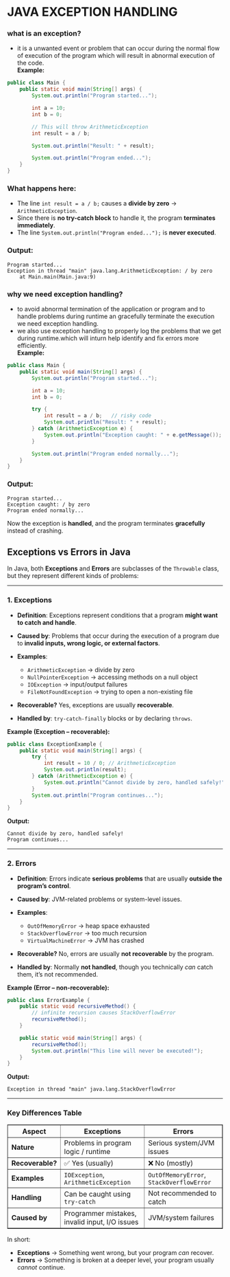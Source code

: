 # JAVA EXCEPTION HANDLING
### what is an exception?
* it is a unwanted event or problem that can occur during the normal flow of execution of the program which will result in abnormal execution of the code.  
**Example:**
```java
public class Main {
    public static void main(String[] args) {
        System.out.println("Program started...");

        int a = 10;
        int b = 0;

        // This will throw ArithmeticException
        int result = a / b;  

        System.out.println("Result: " + result);

        System.out.println("Program ended...");
    }
}
```
### What happens here:

* The line `int result = a / b;` causes a **divide by zero** → `ArithmeticException`.
* Since there is **no try-catch block** to handle it, the program **terminates immediately**.
* The line `System.out.println("Program ended...");` is **never executed**.
### Output:
```
Program started...
Exception in thread "main" java.lang.ArithmeticException: / by zero
    at Main.main(Main.java:9)
```


### why we need exception handling?
* to avoid abnormal termination of the application or program and to handle problems during runtime an gracefully terminate the execution we need exception handling.
* we also use exception handling to properly log the problems that we get during runtime.which will inturn help identify and fix errors more efficiently.  
**Example:**
```java
public class Main {
    public static void main(String[] args) {
        System.out.println("Program started...");

        int a = 10;
        int b = 0;

        try {
            int result = a / b;   // risky code
            System.out.println("Result: " + result);
        } catch (ArithmeticException e) {
            System.out.println("Exception caught: " + e.getMessage());
        }

        System.out.println("Program ended normally...");
    }
}
```
### Output:
```
Program started...
Exception caught: / by zero
Program ended normally...
```
Now the exception is **handled**, and the program terminates **gracefully** instead of crashing.
## **Exceptions vs Errors in Java**

In Java, both **Exceptions** and **Errors** are subclasses of the `Throwable` class, but they represent different kinds of problems:

---

### **1. Exceptions**

* **Definition**: Exceptions represent conditions that a program **might want to catch and handle**.
* **Caused by**: Problems that occur during the execution of a program due to **invalid inputs, wrong logic, or external factors**.
* **Examples**:

  * `ArithmeticException` → divide by zero
  * `NullPointerException` → accessing methods on a null object
  * `IOException` → input/output failures
  * `FileNotFoundException` → trying to open a non-existing file
* **Recoverable?** Yes, exceptions are usually **recoverable**.
* **Handled by**: `try-catch-finally` blocks or by declaring `throws`.

**Example (Exception – recoverable):**

```java
public class ExceptionExample {
    public static void main(String[] args) {
        try {
            int result = 10 / 0; // ArithmeticException
            System.out.println(result);
        } catch (ArithmeticException e) {
            System.out.println("Cannot divide by zero, handled safely!");
        }
        System.out.println("Program continues...");
    }
}
```

**Output:**

```
Cannot divide by zero, handled safely!
Program continues...
```

---

### **2. Errors**

* **Definition**: Errors indicate **serious problems** that are usually **outside the program’s control**.
* **Caused by**: JVM-related problems or system-level issues.
* **Examples**:

  * `OutOfMemoryError` → heap space exhausted
  * `StackOverflowError` → too much recursion
  * `VirtualMachineError` → JVM has crashed
* **Recoverable?** No, errors are usually **not recoverable** by the program.
* **Handled by**: Normally **not handled**, though you technically *can* catch them, it’s not recommended.

**Example (Error – non-recoverable):**

```java
public class ErrorExample {
    public static void recursiveMethod() {
        // infinite recursion causes StackOverflowError
        recursiveMethod();
    }

    public static void main(String[] args) {
        recursiveMethod(); 
        System.out.println("This line will never be executed!");
    }
}
```

**Output:**

```
Exception in thread "main" java.lang.StackOverflowError
```

---

### **Key Differences Table**

<table border="1" cellpadding="8" cellspacing="0">
  <thead>
    <tr>
      <th>Aspect</th>
      <th>Exceptions</th>
      <th>Errors</th>
    </tr>
  </thead>
  <tbody>
    <tr>
      <td><b>Nature</b></td>
      <td>Problems in program logic / runtime</td>
      <td>Serious system/JVM issues</td>
    </tr>
    <tr>
      <td><b>Recoverable?</b></td>
      <td>✅ Yes (usually)</td>
      <td>❌ No (mostly)</td>
    </tr>
    <tr>
      <td><b>Examples</b></td>
      <td><code>IOException</code>, <code>ArithmeticException</code></td>
      <td><code>OutOfMemoryError</code>, <code>StackOverflowError</code></td>
    </tr>
    <tr>
      <td><b>Handling</b></td>
      <td>Can be caught using <code>try-catch</code></td>
      <td>Not recommended to catch</td>
    </tr>
    <tr>
      <td><b>Caused by</b></td>
      <td>Programmer mistakes, invalid input, I/O issues</td>
      <td>JVM/system failures</td>
    </tr>
  </tbody>
</table>
In short:

* **Exceptions** → Something went wrong, but your program *can* recover.
* **Errors** → Something is broken at a deeper level, your program usually *cannot* continue.

